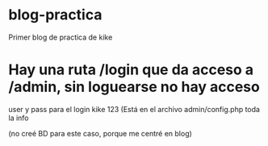 # blog-practica
Primer blog de practica de kike

# Hay una ruta /login que da acceso a /admin, sin loguearse no hay acceso

user y pass para el login 
kike
123
(Está en el archivo admin/config.php toda la info

(no creé BD para este caso, porque me centré en blog)
